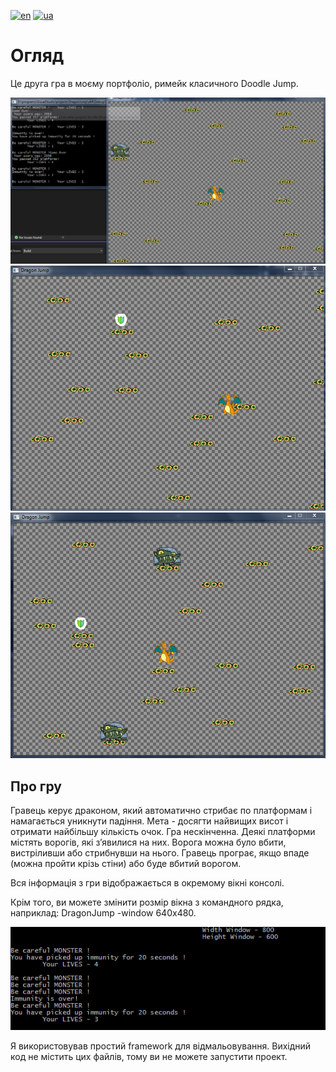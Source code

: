 [![en](https://img.shields.io/badge/Language-English-red.svg)](https://github.com/adven12/Dragon_Jump/blob/master/README.md)
[![ua](https://img.shields.io/badge/Language-Ukrainian-green.svg)](https://github.com/adven12/Dragon_Jump/blob/master/README.ua.md)

# **Огляд**<br />
Це друга гра в моєму портфоліо, римейк класичного Doodle Jump.

![image](https://github.com/adven12/Dragon_Jump/blob/master/Data/ImagesReadme/4.PNG)
![image](https://github.com/adven12/Dragon_Jump/blob/master/Data/ImagesReadme/3.PNG)
![image](https://github.com/adven12/Dragon_Jump/blob/master/Data/ImagesReadme/2.PNG)

## **Про гру**<br />
Гравець керує драконом, який автоматично стрибає по платформам і намагається уникнути падіння. Мета - досягти найвищих висот і отримати найбільшу кількість очок. Гра нескінченна. Деякі платформи містять ворогів, які з’явилися на них. Ворога можна було вбити, вистріливши або стрибнувши на нього. Гравець програє, якщо впаде (можна пройти крізь стіни) або буде вбитий ворогом.

Вся інформація з гри відображається в окремому вікні консолі.

Крім того, ви можете змінити розмір вікна з командного рядка, наприклад: DragonJump -window 640x480.

![image](https://github.com/adven12/Dragon_Jump/blob/master/Data/ImagesReadme/1.PNG)

Я використовував простий  framework для відмальовування. Вихідний код не містить цих файлів, тому ви не можете запустити проект.
